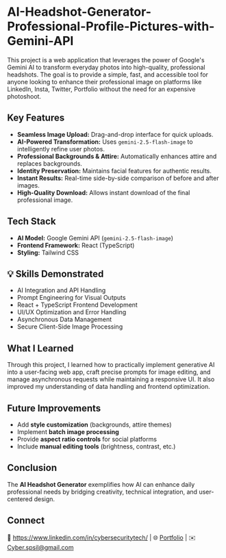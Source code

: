 # AI-Headshot-Generator-Professional-Profile-Pictures-with-Gemini-API
This project is a web application that leverages the power of Google's Gemini AI to transform everyday photos into high-quality, professional headshots. The goal is to provide a simple, fast, and accessible tool for anyone looking to enhance their professional image on platforms like LinkedIn, Insta, Twitter, Portfolio without the need for an expensive photoshoot. 


## Key Features
- **Seamless Image Upload:** Drag-and-drop interface for quick uploads.  
- **AI-Powered Transformation:** Uses `gemini-2.5-flash-image` to intelligently refine user photos.  
- **Professional Backgrounds & Attire:** Automatically enhances attire and replaces backgrounds.  
- **Identity Preservation:** Maintains facial features for authentic results.  
- **Instant Results:** Real-time side-by-side comparison of before and after images.  
- **High-Quality Download:** Allows instant download of the final professional image.  


## Tech Stack
- **AI Model:** Google Gemini API (`gemini-2.5-flash-image`)  
- **Frontend Framework:** React (TypeScript)  
- **Styling:** Tailwind CSS  

## 💡 Skills Demonstrated
- AI Integration and API Handling  
- Prompt Engineering for Visual Outputs  
- React + TypeScript Frontend Development  
- UI/UX Optimization and Error Handling  
- Asynchronous Data Management  
- Secure Client-Side Image Processing  

## What I Learned
Through this project, I learned how to practically implement generative AI into a user-facing web app, craft precise prompts for image editing, and manage asynchronous requests while maintaining a responsive UI. It also improved my understanding of data handling and frontend optimization.


## Future Improvements
- Add **style customization** (backgrounds, attire themes)  
- Implement **batch image processing**  
- Provide **aspect ratio controls** for social platforms  
- Include **manual editing tools** (brightness, contrast, etc.)  


## Conclusion
The **AI Headshot Generator** exemplifies how AI can enhance daily professional needs by bridging creativity, technical integration, and user-centered design.

## Connect
💼 https://www.linkedin.com/in/cybersecuritytech/ | 🌐 [Portfolio](#) | ✉️ Cyber.spsil@gmail.com
